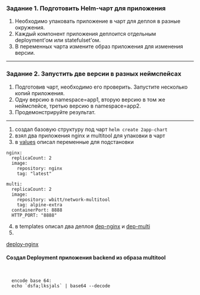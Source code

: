### Задание 1. Подготовить Helm-чарт для приложения

1. Необходимо упаковать приложение в чарт для деплоя в разные окружения. 
2. Каждый компонент приложения деплоится отдельным deployment’ом или statefulset’ом.
3. В переменных чарта измените образ приложения для изменения версии.

------
### Задание 2. Запустить две версии в разных неймспейсах

1. Подготовив чарт, необходимо его проверить. Запуститe несколько копий приложения.
2. Одну версию в namespace=app1, вторую версию в том же неймспейсе, третью версию в namespace=app2.
3. Продемонстрируйте результат.
------

1. создал базовую структуру под чарт `helm create 2app-chart`
2. взял два приложения nginx и multitool для упаковки в чарт
3. в [values](https://github.com/Heimdier/DEV/blob/main/Kube/2.5/values.yml) описал переменные для подстановки
```shell
nginx:
  replicaCount: 2
  image:
    repository: nginx
    tag: "latest"

multi:
  replicaCount: 2
  image:
    repository: wbitt/network-multitool
    tag: alpine-extra
  containerPort: 8888
  HTTP_PORT: "8888"
```

4. в templates описал два деплоя [dep-nginx](https://github.com/Heimdier/DEV/blob/main/Kube/2.5/templates/dep-nginx.yml) и  [dep-multi](https://github.com/Heimdier/DEV/blob/main/Kube/2.5/templates/dep-multi.yml)
5. 




[deploy-nginx](https://github.com/Heimdier/DEV/blob/main/Kube/1.5./deploy-nginx.yml)

#### Создал Deployment приложения backend из образа multitool

```shell


  encode base 64:
  echo `dsfa;lksjals` | base64 --decode

```
